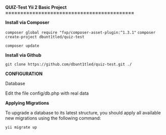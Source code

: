 **QUIZ-Test Yii 2 Basic Project**
**===========================================**

**Install via Composer**

`composer global require "fxp/composer-asset-plugin:^1.3.1"`
`composer create-project dbunt1tled/quiz-test`

`composer update`

**Install via Github**

`git clone https://github.com/dbunt1tled/quiz-test.git ./`

**CONFIGURATION**

Database

Edit the file config/db.php with real data

**Applying Migrations**

To upgrade a database to its latest structure, you should apply all available new migrations using the following command:

`yii migrate up`


